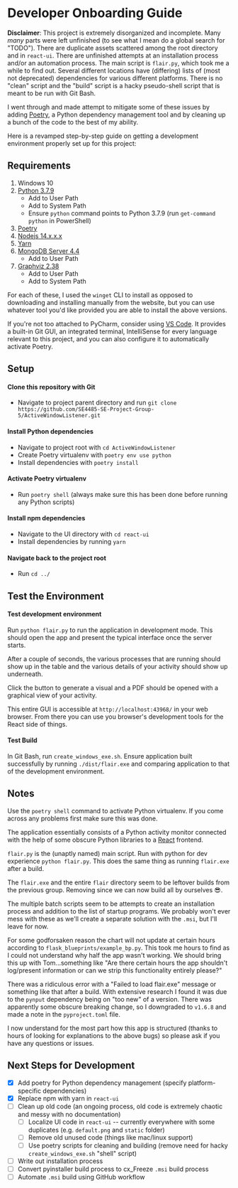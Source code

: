 # Developer Onboarding Guide

**Disclaimer**: This project is extremely disorganized and incomplete. Many *many* parts were left unfinished (to see what I mean do a global search for "TODO"). There are duplicate assets scattered among the root directory and in `react-ui`. There are unfinished attempts at an installation process and/or an automation process. The main script is `flair.py`, which took me a while to find out. Several different locations have (differing) lists of (most not deprecated) dependencies for various different platforms. There is no "clean" script and the "build" script is a hacky pseudo-shell script that is meant to be run with Git Bash.

I went through and made attempt to mitigate some of these issues by adding [Poetry](https://python-poetry.org/), a Python dependency management tool and by cleaning up a bunch of the code to the best of my ability.

Here is a revamped step-by-step guide on getting a development environment properly set up for this project:

## Requirements

1. Windows 10
2. [Python 3.7.9](https://www.python.org/downloads/release/python-379/)
   - Add to User Path
   - Add to System Path
   - Ensure `python` command points to Python 3.7.9 (run `get-command python` in PowerShell)
3. [Poetry](https://python-poetry.org/)
4. [Nodejs 14.x.x.x](https://nodejs.org/en/download/current/)
5. [Yarn](https://classic.yarnpkg.com/en/docs/install/#windows-stable)
6. [MongoDB Server 4.4](https://www.mongodb.com/download-center/community)
   - Add to User Path
7. [Graphviz 2.38](https://graphviz.gitlab.io/_pages/Download/Download_windows.html)
   - Add to User Path
   - Add to System Path

For each of these, I used the `winget` CLI to install as opposed to downloading and installing manually from the website, but you can use whatever tool you'd like provided you are able to install the above versions.

If you're not too attached to PyCharm, consider using [VS Code](https://code.visualstudio.com/). It provides a built-in Git GUI, an integrated terminal, IntelliSense for every language relevant to this project, and you can also configure it to automatically activate Poetry.

## Setup


#### Clone this repository with Git

   - Navigate to project parent directory and run `git clone https://github.com/SE4485-SE-Project-Group-5/ActiveWindowListener.git`

#### Install Python dependencies

   - Navigate to project root with `cd ActiveWindowListener`
   - Create Poetry virtualenv with `poetry env use python`
   - Install dependencies with `poetry install`

#### Activate Poetry virtualenv

   - Run `poetry shell` (always make sure this has been done before running any Python scripts)

#### Install npm dependencies

   - Navigate to the UI directory with `cd react-ui`
   - Install dependencies by running `yarn`

#### Navigate back to the project root

   - Run `cd ../`

## Test the Environment

#### Test development environment

Run `python flair.py` to run the application in development mode. This should open the app and present the typical interface once the server starts.

After a couple of seconds, the various processes that are running should show up in the table and the various details of your activity should show up underneath.

Click the button to generate a visual and a PDF should be opened with a graphical view of your activity.

This entire GUI is accessible at `http://localhost:43968/` in your web browser. From there you can use you browser's development tools for the React side of things.

#### Test Build

In Git Bash, run `create_windows_exe.sh`. Ensure application built successfully by running `./dist/flair.exe` and comparing application to that of the development environment.


## Notes

Use the `poetry shell` command to activate Python virtualenv. If you come across any problems first make sure this was done.

The application essentially consists of a Python activity monitor connected with the help of some obscure Python libraries to a [React](https://reactjs.org/) frontend.

`flair.py` is the (unaptly named) main script. Run with python for dev experience `python flair.py`. This does the same thing as running `flair.exe` after a build.

The `flair.exe` and the entire `flair` directory seem to be leftover builds from the previous group. Removing since we can now build all by ourselves :sunglasses:.

The multiple batch scripts seem to be attempts to create an installation process and addition to the list of startup programs. We probably won't ever mess with these as we'll create a separate solution with the `.msi`, but I'll leave for now.

For some godforsaken reason the chart will not update at certain hours according to `flask_blueprints/example_bp.py`. This took me hours to find as I could not understand why half the app wasn't working. We should bring this up with Tom...something like "Are there certain hours the app shouldn't log/present information or can we strip this functionality entirely please?"

There was a ridiculous error with a "Failed to load flair.exe" message or something like that after a build. With extensive research I found it was due to the `pynput` dependency being on "too new" of a version. There was apparently some obscure breaking change, so I downgraded to `v1.6.8` and made a note in the `pyproject.toml` file.

I now understand for the most part how this app is structured (thanks to hours of looking for explanations to the above bugs) so please ask if you have any questions or issues.

## Next Steps for Development

- [x] Add poetry for Python dependency management (specify platform-specific dependencies)
- [x] Replace npm with yarn in `react-ui`
- [ ] Clean up old code (an ongoing process, old code is extremely chaotic and messy with no documentation)
  - [ ] Localize UI code in `react-ui` -- currently everywhere with some duplicates (e.g. `default.png` and `static` folder)
  - [ ] Remove old unused code (things like mac/linux support)
  - [ ] Use poetry scripts for cleaning and building (remove need for hacky `create_windows_exe.sh` "shell" script)
- [ ] Write out installation process
- [ ] Convert pyinstaller build process to cx_Freeze `.msi` build process
- [ ] Automate `.msi` build using GitHub workflow